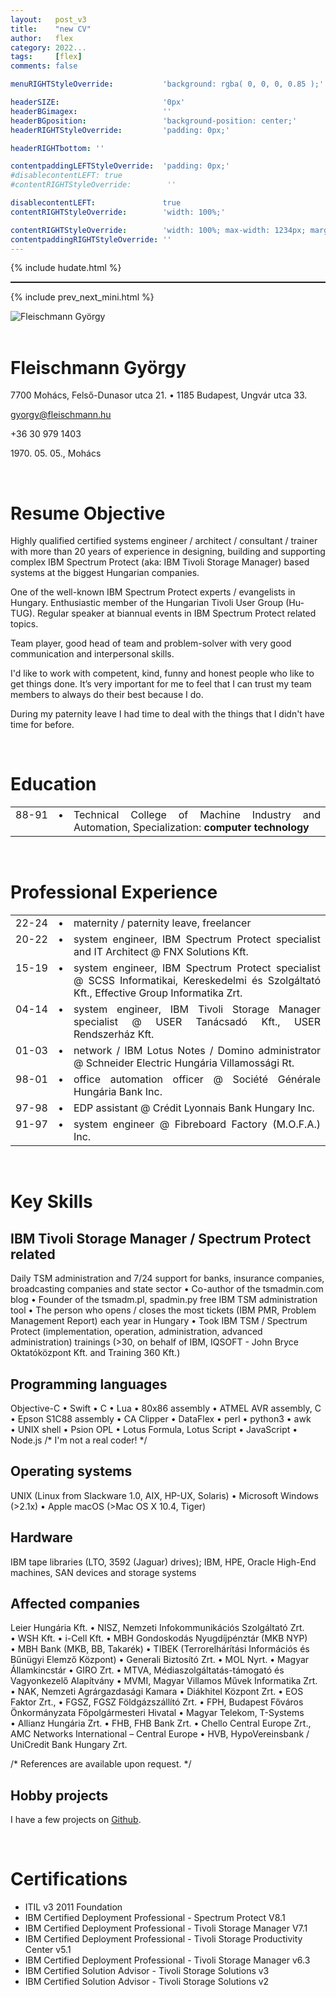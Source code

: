 ```yaml
---
layout:   post_v3
title:    "new CV"
author:   flex
category: 2022...
tags:     [flex]
comments: false

menuRIGHTStyleOverride:           'background: rgba( 0, 0, 0, 0.85 );'

headerSIZE:                       '0px'
headerBGimagex:                   ''
headerBGposition:                 'background-position: center;'
headerRIGHTStyleOverride:         'padding: 0px;'

headerRIGHTbottom: ''

contentpaddingLEFTStyleOverride:  'padding: 0px;'
#disablecontentLEFT: true
#contentRIGHTStyleOverride:        ''

disablecontentLEFT:               true
contentRIGHTStyleOverride:        'width: 100%;'

contentRIGHTStyleOverride:        'width: 100%; max-width: 1234px; margin: auto;'
contentpaddingRIGHTStyleOverride: ''
---
```


<link rel="stylesheet" type="text/css" href="css/override_v2_berkeley.css">

{% include hudate.html %}

<hr style="border-top: 1px solid;">

{% include prev_next_mini.html %}

<div class="rightbox" style="width: 35%;"><img class="shadow fade" id="fadeimg1" onload="document.getElementById('fadeimg1').style.opacity='1'" src="https://gyorgy.fleischmann.hu/photos/flex.jpg" alt="Fleischmann György" title="Fleischmann György"></div>	

<br>

# Fleischmann György

7700 Mohács, Felső-Dunasor utca 21. •&nbsp;1185 Budapest, Ungvár utca 33.

[gyorgy@fleischmann.hu](mailto:gyorgy@fleischmann.hu)

+36 30 979 1403

1970\. 05. 05., Mohács

<br>

# Resume Objective

Highly qualified certified systems engineer / architect / consultant / trainer with more than 20 years of experience in designing, building and supporting complex IBM Spectrum Protect (aka: IBM Tivoli Storage Manager) based systems at the biggest Hungarian companies.

One of the well-known IBM Spectrum Protect experts / evangelists in Hungary. Enthusiastic member of the Hungarian Tivoli User Group (Hu-TUG). Regular speaker at biannual events in IBM Spectrum Protect related topics.

Team player, good head of team and problem-solver with very good communication and interpersonal skills.

I'd like to work with competent, kind, funny and honest people who like to get things done. It’s very important for me to feel that I can trust my team members to always do their best because I do.

During my paternity leave I had time to deal with the things that I didn't have time for before.

<br>

# Education
 
<p>
<table style="margin-left: 0rem;">
    <tbody>
    <tr><td style="white-space: nowrap;">88-91</td><td> • </td><td>Technical College of Machine Industry and Automation, Specialization: <b>computer technology</b></td></tr>
	</tbody>
</table>
</p>

<br>

# Professional Experience

<style> 
    td {
        vertical-align: top;
        text-align: justify;
    }
</style>

<p>
<table style="">
    <tbody>
    <tr><td style="white-space: nowrap;">22-24</td><td> • </td><td>maternity / paternity leave, freelancer</td></tr>
    <tr><td style="white-space: nowrap;">20-22</td><td> • </td><td>system engineer, IBM Spectrum Protect specialist and IT Architect @&nbsp;FNX Solutions Kft.</td></tr>
    <tr><td style="white-space: nowrap;">15-19</td><td> • </td><td>system engineer, IBM Spectrum Protect specialist @&nbsp;SCSS Informatikai, Kereskedelmi és Szolgáltató Kft., Effective Group Informatika Zrt.</td></tr>
    <tr><td style="white-space: nowrap;">04-14</td><td> • </td><td>system engineer, IBM Tivoli Storage Manager specialist @&nbsp;USER Tanácsadó Kft., USER Rendszerház Kft.</td></tr>
    <tr><td style="white-space: nowrap;">01-03</td><td> • </td><td>network / IBM Lotus Notes / Domino administrator @&nbsp;Schneider Electric Hungária Villamossági Rt.</td></tr>
    <tr><td style="white-space: nowrap;">98-01</td><td> • </td><td>office automation officer @&nbsp;Société Générale Hungária Bank Inc.</td></tr>
    <tr><td style="white-space: nowrap;">97-98</td><td> • </td><td>EDP assistant @&nbsp;Crédit Lyonnais Bank Hungary Inc.</td></tr>
    <tr><td style="white-space: nowrap;">91-97</td><td> • </td><td>system engineer @&nbsp;Fibreboard Factory (M.O.F.A.) Inc.</td></tr>
	</tbody>
</table>
</p>

<br>

# Key Skills

## IBM Tivoli Storage Manager / Spectrum Protect related

Daily TSM administration and 7/24 support for banks, insurance companies, broadcasting companies and state sector • Co-author of the tsmadmin.com blog • Founder of the tsmadm.pl, spadmin.py free IBM TSM administration tool • The person who opens / closes the most tickets (IBM PMR, Problem Management Report) each year in Hungary • Took IBM TSM / Spectrum Protect (implementation, operation, administration, advanced administration) trainings (>30, on behalf of IBM, IQSOFT - John Bryce Oktatóközpont Kft. and Training 360 Kft.)

## Programming languages

Objective-C •&nbsp;Swift •&nbsp;C •&nbsp;Lua •&nbsp;80x86 assembly •&nbsp;ATMEL AVR assembly, C •&nbsp;Epson S1C88 assembly •&nbsp;CA Clipper •&nbsp;DataFlex •&nbsp;perl •&nbsp;python3 •&nbsp;awk •&nbsp;UNIX shell •&nbsp;Psion OPL •&nbsp;Lotus Formula, Lotus Script •&nbsp;JavaScript •&nbsp; Node.js /* I'm not a real coder! */

## Operating systems

UNIX (Linux from Slackware 1.0, AIX, HP-UX, Solaris) •&nbsp;Microsoft Windows (>2.1x) •&nbsp;Apple macOS (>Mac OS X 10.4, Tiger)

## Hardware

IBM tape libraries (LTO, 3592 (Jaguar) drives); IBM, HPE, Oracle High-End machines, SAN devices and storage systems

## Affected companies

Leier Hungária Kft. •&nbsp;NISZ, Nemzeti Infokommunikációs Szolgáltató Zrt. •&nbsp;WSH Kft. •&nbsp;i-Cell Kft. •&nbsp;MBH Gondoskodás Nyugdíjpénztár (MKB NYP) •&nbsp;MBH Bank (MKB, BB, Takarék) •&nbsp;TIBEK (Terrorelhárítási Információs és Bűnügyi Elemző Központ) •&nbsp;Generali Biztosító Zrt. •&nbsp;MOL Nyrt. •&nbsp;Magyar Államkincstár •&nbsp;GIRO Zrt. •&nbsp;MTVA, Médiaszolgáltatás-támogató és Vagyonkezelő Alapítvány •&nbsp;MVMI, Magyar Villamos Művek Informatika Zrt. •&nbsp;NAK, Nemzeti Agrárgazdasági Kamara •&nbsp;Diákhitel Központ Zrt. •&nbsp;EOS Faktor Zrt., •&nbsp;FGSZ, FGSZ Földgázszállító Zrt. •&nbsp;FPH, Budapest Főváros Önkormányzata Főpolgármesteri Hivatal •&nbsp;Magyar Telekom, T-Systems •&nbsp;Allianz Hungária Zrt. •&nbsp;FHB, FHB Bank Zrt. •&nbsp;Chello Central Europe Zrt., AMC Networks International – Central Europe •&nbsp;HVB, HypoVereinsbank / UniCredit Bank Hungary Zrt. 

/* References are available upon request. */

## Hobby projects

I have a few projects on [Github](https://github.com/FleXoft).

<br>

# Certifications

- ITIL v3 2011 Foundation
- IBM Certified Deployment Professional - Spectrum Protect V8.1
- IBM Certified Deployment Professional - Tivoli Storage Manager V7.1
- IBM Certified Deployment Professional - Tivoli Storage Productivity Center v5.1
- IBM Certified Deployment Professional - Tivoli Storage Manager v6.3
- IBM Certified Solution Advisor - Tivoli Storage Solutions v3
- IBM Certified Solution Advisor - Tivoli Storage Solutions v2